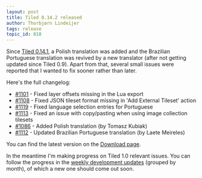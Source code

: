 ```yaml
---
layout: post
title: Tiled 0.14.2 released
author: Thorbjørn Lindeijer
tags: release
topic_id: 818
---
```


Since [Tiled 0.14.1][1], a Polish translation was added and the Brazilian Portuguese translation was revived by a new translator (after not getting updated since Tiled 0.9). Apart from that, several small issues were reported that I wanted to fix sooner rather than later.

Here's the full changelog:

* [#1101](https://github.com/bjorn/tiled/issues/1101) - Fixed layer offsets missing in the Lua export
* [#1108](https://github.com/bjorn/tiled/issues/1108) - Fixed JSON tileset format missing in 'Add External Tileset' action
* [#1119](https://github.com/bjorn/tiled/issues/1119) - Fixed language selection entries for Portuguese
* [#1113](https://github.com/bjorn/tiled/issues/1113) - Fixed an issue with copy/pasting when using image collection tilesets
* [#1086](https://github.com/bjorn/tiled/pull/1086) - Added Polish translation (by Tomasz Kubiak)
* [#1112](https://github.com/bjorn/tiled/pull/1112) - Updated Brazilian Portuguese translation (by Laete Meireles)

You can find the latest version on the [Download page][3].

In the meantime I'm making progress on Tiled 1.0 relevant issues. You can follow the progress in the [weekly development updates][2] (grouped by month), of which a new one should come out soon.



  [1]: https://discourse.mapeditor.org/t/tiled-0-14-1-released/788
  [2]: https://discourse.mapeditor.org/c/development
  [3]: https://www.mapeditor.org/download
